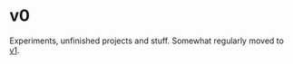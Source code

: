 # v0

Experiments, unfinished projects and stuff. Somewhat regularly moved to [v1](https://github.com/fs-c/v1).

